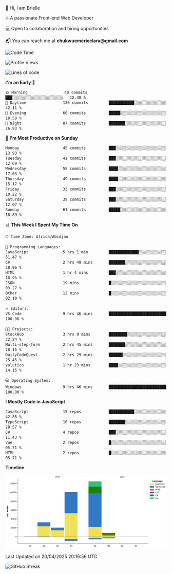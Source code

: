 <div align="left">
  <p>👋 Hi, I am Brielle</p>
  <p>🔥 A passionate Front-end Web Developer</p>
  <p>💻 Open to collaboration and hiring opportunities</p>
  <p>📬 You can reach me at <strong>chukwuemerieclara@gmail.com</strong></p>
</div>


 
 <!--START_SECTION:waka-->
![Code Time](http://img.shields.io/badge/Code%20Time-592%20hrs%2031%20mins-blue)

![Profile Views](http://img.shields.io/badge/Profile%20Views-0-blue)

![Lines of code](https://img.shields.io/badge/From%20Hello%20World%20I%27ve%20Written-285.7%20thousand%20lines%20of%20code-blue)

**I'm an Early 🐤** 

```text
🌞 Morning                40 commits          ███░░░░░░░░░░░░░░░░░░░░░░   12.38 % 
🌆 Daytime                136 commits         ███████████░░░░░░░░░░░░░░   42.11 % 
🌃 Evening                60 commits          █████░░░░░░░░░░░░░░░░░░░░   18.58 % 
🌙 Night                  87 commits          ███████░░░░░░░░░░░░░░░░░░   26.93 % 
```
📅 **I'm Most Productive on Sunday** 

```text
Monday                   45 commits          ███░░░░░░░░░░░░░░░░░░░░░░   13.93 % 
Tuesday                  41 commits          ███░░░░░░░░░░░░░░░░░░░░░░   12.69 % 
Wednesday                55 commits          ████░░░░░░░░░░░░░░░░░░░░░   17.03 % 
Thursday                 49 commits          ████░░░░░░░░░░░░░░░░░░░░░   15.17 % 
Friday                   33 commits          ███░░░░░░░░░░░░░░░░░░░░░░   10.22 % 
Saturday                 39 commits          ███░░░░░░░░░░░░░░░░░░░░░░   12.07 % 
Sunday                   61 commits          █████░░░░░░░░░░░░░░░░░░░░   18.89 % 
```


📊 **This Week I Spent My Time On** 

```text
🕑︎ Time Zone: Africa/Abidjan

💬 Programming Languages: 
JavaScript               5 hrs 1 min         █████████████░░░░░░░░░░░░   51.47 % 
C#                       2 hrs 49 mins       ███████░░░░░░░░░░░░░░░░░░   28.96 % 
HTML                     1 hr 4 mins         ███░░░░░░░░░░░░░░░░░░░░░░   10.95 % 
JSON                     19 mins             █░░░░░░░░░░░░░░░░░░░░░░░░   03.27 % 
Other                    12 mins             █░░░░░░░░░░░░░░░░░░░░░░░░   02.10 % 

🔥 Editors: 
VS Code                  9 hrs 46 mins       █████████████████████████   100.00 % 

🐱‍💻 Projects: 
StockHub                 3 hrs 9 mins        ████████░░░░░░░░░░░░░░░░░   32.24 % 
Multi-step-form          2 hrs 45 mins       ███████░░░░░░░░░░░░░░░░░░   28.16 % 
DailyCodeQuest           2 hrs 29 mins       ██████░░░░░░░░░░░░░░░░░░░   25.45 % 
valutico                 1 hr 23 mins        ████░░░░░░░░░░░░░░░░░░░░░   14.15 % 

💻 Operating System: 
Windows                  9 hrs 46 mins       █████████████████████████   100.00 % 
```

**I Mostly Code in JavaScript** 

```text
JavaScript               15 repos            ███████████░░░░░░░░░░░░░░   42.86 % 
TypeScript               10 repos            ███████░░░░░░░░░░░░░░░░░░   28.57 % 
C#                       4 repos             ███░░░░░░░░░░░░░░░░░░░░░░   11.43 % 
Vue                      2 repos             █░░░░░░░░░░░░░░░░░░░░░░░░   05.71 % 
HTML                     2 repos             █░░░░░░░░░░░░░░░░░░░░░░░░   05.71 % 
```



**Timeline**

![Lines of Code chart](https://raw.githubusercontent.com/Brielle28/Brielle28/main/assets/bar_graph.png)


 Last Updated on 20/04/2025 20:16:56 UTC
<!--END_SECTION:waka-->

![GitHub Streak](https://github-readme-streak-stats.herokuapp.com/?user=Brielle28)



